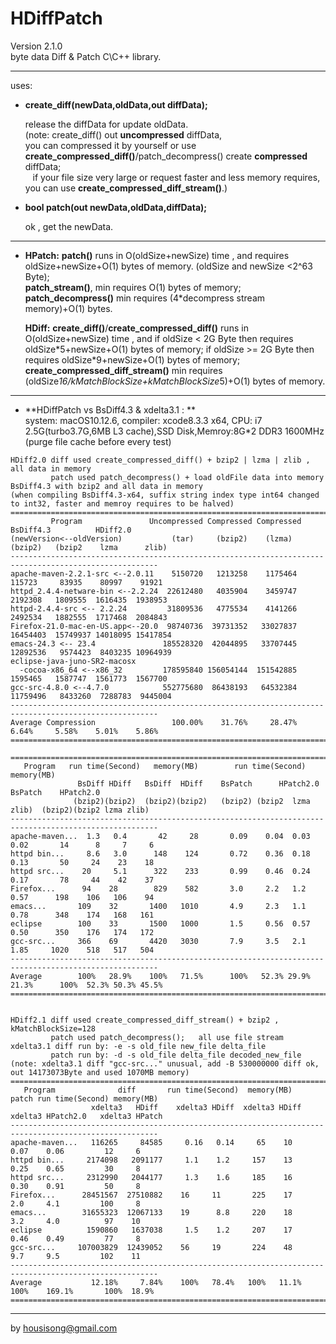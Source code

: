 **HDiffPatch**
================
Version 2.1.0   
byte data Diff & Patch  C\C++ library.  

---
uses:

*  **create_diff(newData,oldData,out diffData);**
  
   release the diffData for update oldData.  
   (note: create_diff() out **uncompressed** diffData,   
    you can compressed it by yourself or use **create_compressed_diff()**/patch_decompress() create **compressed** diffData;   
    if your file size very large or request faster and less memory requires, you can use **create_compressed_diff_stream()**.) 
  
*  **bool patch(out newData,oldData,diffData);**
  
   ok , get the newData. 
  
---
*  **HPatch:**  **patch()** runs in O(oldSize+newSize) time , and requires oldSize+newSize+O(1) bytes of memory. (oldSize and newSize \<2^63 Byte);     
     **patch_stream()**, min requires O(1) bytes of memory;   
     **patch_decompress()** min requires (4*decompress stream memory)+O(1) bytes.   
            
   **HDiff:**  **create_diff()**/**create_compressed_diff()** runs in O(oldSize+newSize) time , and if oldSize \< 2G Byte then requires oldSize\*5+newSize+O(1) bytes of memory; if oldSize \>= 2G Byte then requires oldSize\*9+newSize+O(1) bytes of memory;  
   **create_compressed_diff_stream()** min requires (oldSize*16/kMatchBlockSize+kMatchBlockSize*5)+O(1) bytes of memory.
  
---
*  **HDiffPatch vs  BsDiff4.3 & xdelta3.1 : **   
system: macOS10.12.6, compiler: xcode8.3.3 x64, CPU: i7 2.5G(turbo3.7G,6MB L3 cache),SSD Disk,Memroy:8G*2 DDR3 1600MHz   
   (purge file cache before every test)
```
HDiff2.0 diff used create_compressed_diff() + bzip2 | lzma | zlib , all data in memory
         patch used patch_decompress() + load oldFile data into memory
BsDiff4.3 with bzip2 and all data in memory
(when compiling BsDiff4.3-x64, suffix string index type int64 changed to int32, faster and memroy requires to be halved)   
=======================================================================================================
         Program               Uncompressed Compressed Compressed BsDiff4.3          HDiff2.0
(newVersion<--oldVersion)           (tar)     (bzip2)    (lzma)    (bzip2)   (bzip2    lzma      zlib)
-------------------------------------------------------------------------------------------------------
apache-maven-2.2.1-src <--2.0.11    5150720   1213258    1175464    115723     83935    80997    91921
httpd_2.4.4-netware-bin <--2.2.24  22612480   4035904    3459747   2192308   1809555  1616435  1938953
httpd-2.4.4-src <-- 2.2.24         31809536   4775534    4141266   2492534   1882555  1717468  2084843
Firefox-21.0-mac-en-US.app<--20.0  98740736  39731352   33027837  16454403  15749937 14018095 15417854
emacs-24.3 <-- 23.4               185528320  42044895   33707445  12892536   9574423  8403235 10964939
eclipse-java-juno-SR2-macosx
  -cocoa-x86_64 <--x86_32         178595840 156054144  151542885   1595465   1587747  1561773  1567700
gcc-src-4.8.0 <--4.7.0            552775680  86438193   64532384  11759496   8433260  7288783  9445004
-------------------------------------------------------------------------------------------------------
Average Compression                 100.00%    31.76%     28.47%     6.64%     5.58%    5.01%    5.86%
=======================================================================================================

=======================================================================================================
   Program   run time(Second)   memory(MB)        run time(Second)              memory(MB)
               BsDiff HDiff   BsDiff  HDiff    BsPatch      HPatch2.0       BsPatch    HPatch2.0
              (bzip2)(bzip2)  (bzip2)(bzip2)   (bzip2) (bzip2  lzma  zlib)  (bzip2)(bzip2 lzma zlib)
-------------------------------------------------------------------------------------------------------
apache-maven...  1.3   0.4       42     28       0.09    0.04  0.03  0.02       14      8     7     6
httpd bin...     8.6   3.0      148    124       0.72    0.36  0.18  0.13       50     24    23    18
httpd src...    20     5.1      322    233       0.99    0.46  0.24  0.17       78     44    42    37
Firefox...      94    28        829    582       3.0     2.2   1.2   0.57      198    106   106    94
emacs...       109    32       1400   1010       4.9     2.3   1.1   0.78      348    174   168   161
eclipse        100    33       1500   1000       1.5     0.56  0.57  0.50      350    176   174   172
gcc-src...     366    69       4420   3030       7.9     3.5   2.1   1.85     1020    518   517   504
-------------------------------------------------------------------------------------------------------
Average        100%   28.9%    100%   71.5%      100%   52.3% 29.9% 21.3%      100%  52.3% 50.3% 45.5%
=======================================================================================================


HDiff2.1 diff used create_compressed_diff_stream() + bzip2 , kMatchBlockSize=128
         patch used patch_decompress();   all use file stream
xdelta3.1 diff run by: -e -s old_file new_file delta_file   
         patch run by: -d -s old_file delta_file decoded_new_file
(note: xdelta3.1 diff "gcc-src..." unusual, add -B 530000000 diff ok, out 14173073Byte and used 1070MB memory)
=======================================================================================================
   Program              diff       run time(Second)  memory(MB)    patch run time(Second) memory(MB)
                  xdelta3   HDiff    xdelta3 HDiff  xdelta3 HDiff   xdelta3 HPatch2.0   xdelta3 HPatch
-------------------------------------------------------------------------------------------------------
apache-maven...   116265     84585     0.16   0.14     65    10       0.07    0.06         12     6
httpd bin...     2174098   2091177     1.1    1.2     157    13       0.25    0.65         30     8
httpd src...     2312990   2044177     1.3    1.6     185    16       0.30    0.91         50     8
Firefox...      28451567  27510882    16     11       225    17       2.0     4.1         100     8
emacs...        31655323  12067133    19      8.8     220    18       3.2     4.0          97    10
eclipse          1590860   1637038     1.5    1.2     207    17       0.46    0.49         77     8 
gcc-src...     107003829  12439052    56     19       224    48       9.7     9.5         102    11 
-------------------------------------------------------------------------------------------------------
Average           12.18%     7.84%    100%   78.4%   100%   11.1%    100%    169.1%       100%  18.9%
=======================================================================================================
```
  
---
by housisong@gmail.com  


